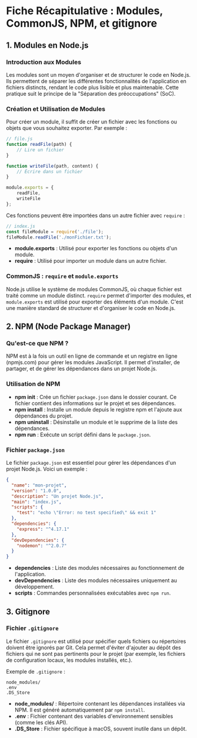
# Fiche Récapitulative : Modules, CommonJS, NPM, et gitignore

## 1. Modules en Node.js

### Introduction aux Modules
Les modules sont un moyen d'organiser et de structurer le code en Node.js. Ils permettent de séparer les différentes fonctionnalités de l'application en fichiers distincts, rendant le code plus lisible et plus maintenable. Cette pratique suit le principe de la "Séparation des préoccupations" (SoC).

### Création et Utilisation de Modules
Pour créer un module, il suffit de créer un fichier avec les fonctions ou objets que vous souhaitez exporter. Par exemple :
```javascript
// file.js
function readFile(path) {
    // Lire un fichier
}

function writeFile(path, content) {
    // Écrire dans un fichier
}

module.exports = {
    readFile,
    writeFile
};
```
Ces fonctions peuvent être importées dans un autre fichier avec `require` :
```javascript
// index.js
const fileModule = require('./file');
fileModule.readFile('./monFichier.txt');
```
- **module.exports** : Utilisé pour exporter les fonctions ou objets d'un module.
- **require** : Utilisé pour importer un module dans un autre fichier.

### CommonJS : `require` et `module.exports`
Node.js utilise le système de modules CommonJS, où chaque fichier est traité comme un module distinct. `require` permet d'importer des modules, et `module.exports` est utilisé pour exporter des éléments d'un module. C'est une manière standard de structurer et d'organiser le code en Node.js.

## 2. NPM (Node Package Manager)

### Qu'est-ce que NPM ?
NPM est à la fois un outil en ligne de commande et un registre en ligne (npmjs.com) pour gérer les modules JavaScript. Il permet d'installer, de partager, et de gérer les dépendances dans un projet Node.js.

### Utilisation de NPM
- **npm init** : Crée un fichier `package.json` dans le dossier courant. Ce fichier contient des informations sur le projet et ses dépendances.
- **npm install** : Installe un module depuis le registre npm et l'ajoute aux dépendances du projet.
- **npm uninstall** : Désinstalle un module et le supprime de la liste des dépendances.
- **npm run** : Exécute un script défini dans le `package.json`.

### Fichier `package.json`
Le fichier `package.json` est essentiel pour gérer les dépendances d'un projet Node.js. Voici un exemple :
```json
{
  "name": "mon-projet",
  "version": "1.0.0",
  "description": "Un projet Node.js",
  "main": "index.js",
  "scripts": {
    "test": "echo \"Error: no test specified\" && exit 1"
  },
  "dependencies": {
    "express": "^4.17.1"
  },
  "devDependencies": {
    "nodemon": "^2.0.7"
  }
}
```
- **dependencies** : Liste des modules nécessaires au fonctionnement de l'application.
- **devDependencies** : Liste des modules nécessaires uniquement au développement.
- **scripts** : Commandes personnalisées exécutables avec `npm run`.

## 3. Gitignore

### Fichier `.gitignore`
Le fichier `.gitignore` est utilisé pour spécifier quels fichiers ou répertoires doivent être ignorés par Git. Cela permet d'éviter d'ajouter au dépôt des fichiers qui ne sont pas pertinents pour le projet (par exemple, les fichiers de configuration locaux, les modules installés, etc.).

Exemple de `.gitignore` :
```
node_modules/
.env
.DS_Store
```
- **node_modules/** : Répertoire contenant les dépendances installées via NPM. Il est généré automatiquement par `npm install`.
- **.env** : Fichier contenant des variables d'environnement sensibles (comme les clés API).
- **.DS_Store** : Fichier spécifique à macOS, souvent inutile dans un dépôt.
